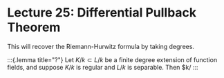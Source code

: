 # Lecture 25: Differential Pullback Theorem

This will recover the Riemann-Hurwitz formula by taking degrees.

:::{.lemma title="?"}
Let $K/k \subset L/k$ be a finite degree extension of function fields, and suppose $K/k$ is regular and $L/k$ is separable.
Then $k/
:::
